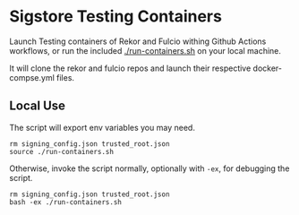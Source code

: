 # Sigstore Testing Containers

Launch Testing containers of Rekor and Fulcio withing Github Actions workflows, or run the included [./run-containers.sh](./run-containers.sh) on your local machine.

It will clone the rekor and fulcio repos and launch their respective docker-compse.yml files.

## Local Use

The script will export env variables you may need.

```shell
rm signing_config.json trusted_root.json
source ./run-containers.sh
```

Otherwise, invoke the script normally, optionally with `-ex`, for debugging the script.

```shell
rm signing_config.json trusted_root.json
bash -ex ./run-containers.sh
```
